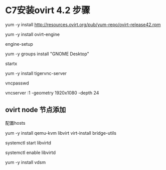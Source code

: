 # C7安装ovirt 4.2 步骤

yum -y install http://resources.ovirt.org/pub/yum-repo/ovirt-release42.rpm

yum -y install ovirt-engine

engine-setup


yum -y groups install "GNOME Desktop"  

startx 

yum -y install tigervnc-server


vncpasswd 

vncserver :1 -geometry 1920x1080 -depth 24

## ovirt node 节点添加

配置hosts

yum -y install qemu-kvm libvirt virt-install bridge-utils

systemctl start libvirtd 

systemctl enable libvirtd 

yum -y install vdsm


